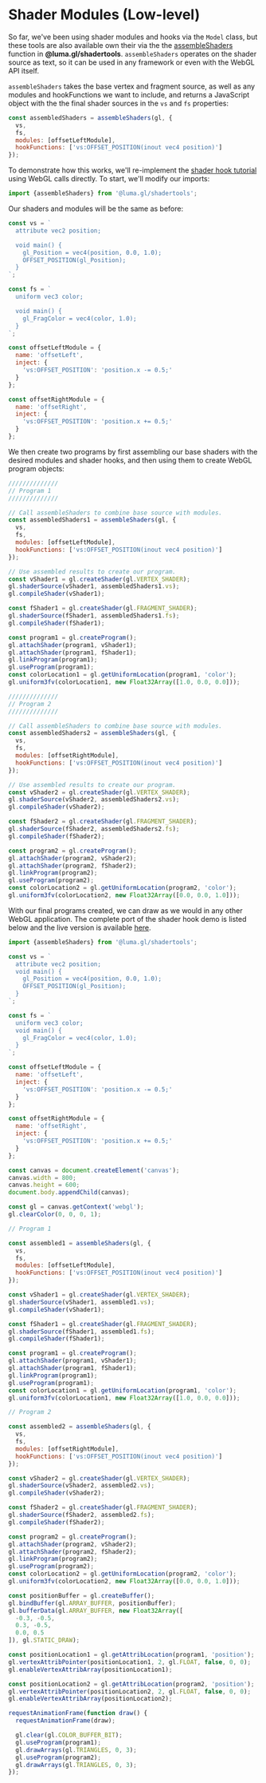 # Shader Modules (Low-level)

So far, we've been using shader modules and hooks via the `Model` class, but these tools are also available own their via the the [assembleShaders](/docs/api-reference/shadertools/assemble-shaders) function in **@luma.gl/shadertools**. `assembleShaders` operates on the shader source as text, so it can be used in any framework or even with the WebGL API itself.

`assembleShaders` takes the base vertex and fragment source, as well as any modules and hookFunctions we want to include, and returns a JavaScript object with the the final shader sources in the `vs` and `fs` properties:

```js
const assembledShaders = assembleShaders(gl, {
  vs,
  fs,
  modules: [offsetLeftModule],
  hookFunctions: ['vs:OFFSET_POSITION(inout vec4 position)']
});
```

To demonstrate how this works, we'll re-implement the [shader hook tutorial](/docs/getting-started/shader-hooks) using WebGL calls directly. To start, we'll modify our imports:

```js
import {assembleShaders} from '@luma.gl/shadertools';
```


Our shaders and modules will be the same as before:

```js
const vs = `
  attribute vec2 position;

  void main() {
    gl_Position = vec4(position, 0.0, 1.0);
    OFFSET_POSITION(gl_Position);
  }
`;

const fs = `
  uniform vec3 color;

  void main() {
    gl_FragColor = vec4(color, 1.0);
  }
`;

const offsetLeftModule = {
  name: 'offsetLeft',
  inject: {
    'vs:OFFSET_POSITION': 'position.x -= 0.5;'
  }
};

const offsetRightModule = {
  name: 'offsetRight',
  inject: {
    'vs:OFFSET_POSITION': 'position.x += 0.5;'
  }
};
```

We then create two programs by first assembling our base shaders with the desired modules and shader hooks, and then using them to create WebGL program objects:
```js
//////////////
// Program 1
//////////////

// Call assembleShaders to combine base source with modules.
const assembledShaders1 = assembleShaders(gl, {
  vs,
  fs,
  modules: [offsetLeftModule],
  hookFunctions: ['vs:OFFSET_POSITION(inout vec4 position)']
});

// Use assembled results to create our program.
const vShader1 = gl.createShader(gl.VERTEX_SHADER);
gl.shaderSource(vShader1, assembledShaders1.vs);
gl.compileShader(vShader1);

const fShader1 = gl.createShader(gl.FRAGMENT_SHADER);
gl.shaderSource(fShader1, assembledShaders1.fs);
gl.compileShader(fShader1);

const program1 = gl.createProgram();
gl.attachShader(program1, vShader1);
gl.attachShader(program1, fShader1);
gl.linkProgram(program1);
gl.useProgram(program1);
const colorLocation1 = gl.getUniformLocation(program1, 'color');
gl.uniform3fv(colorLocation1, new Float32Array([1.0, 0.0, 0.0]));

//////////////
// Program 2
//////////////

// Call assembleShaders to combine base source with modules.
const assembledShaders2 = assembleShaders(gl, {
  vs,
  fs,
  modules: [offsetRightModule],
  hookFunctions: ['vs:OFFSET_POSITION(inout vec4 position)']
});

// Use assembled results to create our program.
const vShader2 = gl.createShader(gl.VERTEX_SHADER);
gl.shaderSource(vShader2, assembledShaders2.vs);
gl.compileShader(vShader2);

const fShader2 = gl.createShader(gl.FRAGMENT_SHADER);
gl.shaderSource(fShader2, assembledShaders2.fs);
gl.compileShader(fShader2);

const program2 = gl.createProgram();
gl.attachShader(program2, vShader2);
gl.attachShader(program2, fShader2);
gl.linkProgram(program2);
gl.useProgram(program2);
const colorLocation2 = gl.getUniformLocation(program2, 'color');
gl.uniform3fv(colorLocation2, new Float32Array([0.0, 0.0, 1.0]));
```

With our final programs created, we can draw as we would in any other WebGL application. The complete port of the shader hook demo is listed below and the live version is available [here](/examples/getting-started/shader-modules-low).


```js
import {assembleShaders} from '@luma.gl/shadertools';

const vs = `
  attribute vec2 position;
  void main() {
    gl_Position = vec4(position, 0.0, 1.0);
    OFFSET_POSITION(gl_Position);
  }
`;

const fs = `
  uniform vec3 color;
  void main() {
    gl_FragColor = vec4(color, 1.0);
  }
`;

const offsetLeftModule = {
  name: 'offsetLeft',
  inject: {
    'vs:OFFSET_POSITION': 'position.x -= 0.5;'
  }
};

const offsetRightModule = {
  name: 'offsetRight',
  inject: {
    'vs:OFFSET_POSITION': 'position.x += 0.5;'
  }
};

const canvas = document.createElement('canvas');
canvas.width = 800;
canvas.height = 600;
document.body.appendChild(canvas);

const gl = canvas.getContext('webgl');
gl.clearColor(0, 0, 0, 1);

// Program 1

const assembled1 = assembleShaders(gl, {
  vs,
  fs,
  modules: [offsetLeftModule],
  hookFunctions: ['vs:OFFSET_POSITION(inout vec4 position)']
});

const vShader1 = gl.createShader(gl.VERTEX_SHADER);
gl.shaderSource(vShader1, assembled1.vs);
gl.compileShader(vShader1);

const fShader1 = gl.createShader(gl.FRAGMENT_SHADER);
gl.shaderSource(fShader1, assembled1.fs);
gl.compileShader(fShader1);

const program1 = gl.createProgram();
gl.attachShader(program1, vShader1);
gl.attachShader(program1, fShader1);
gl.linkProgram(program1);
gl.useProgram(program1);
const colorLocation1 = gl.getUniformLocation(program1, 'color');
gl.uniform3fv(colorLocation1, new Float32Array([1.0, 0.0, 0.0]));

// Program 2

const assembled2 = assembleShaders(gl, {
  vs,
  fs,
  modules: [offsetRightModule],
  hookFunctions: ['vs:OFFSET_POSITION(inout vec4 position)']
});

const vShader2 = gl.createShader(gl.VERTEX_SHADER);
gl.shaderSource(vShader2, assembled2.vs);
gl.compileShader(vShader2);

const fShader2 = gl.createShader(gl.FRAGMENT_SHADER);
gl.shaderSource(fShader2, assembled2.fs);
gl.compileShader(fShader2);

const program2 = gl.createProgram();
gl.attachShader(program2, vShader2);
gl.attachShader(program2, fShader2);
gl.linkProgram(program2);
gl.useProgram(program2);
const colorLocation2 = gl.getUniformLocation(program2, 'color');
gl.uniform3fv(colorLocation2, new Float32Array([0.0, 0.0, 1.0]));

const positionBuffer = gl.createBuffer();
gl.bindBuffer(gl.ARRAY_BUFFER, positionBuffer);
gl.bufferData(gl.ARRAY_BUFFER, new Float32Array([
  -0.3, -0.5,
  0.3, -0.5,
  0.0, 0.5
]), gl.STATIC_DRAW);

const positionLocation1 = gl.getAttribLocation(program1, 'position');
gl.vertexAttribPointer(positionLocation1, 2, gl.FLOAT, false, 0, 0);
gl.enableVertexAttribArray(positionLocation1);

const positionLocation2 = gl.getAttribLocation(program2, 'position');
gl.vertexAttribPointer(positionLocation2, 2, gl.FLOAT, false, 0, 0);
gl.enableVertexAttribArray(positionLocation2);

requestAnimationFrame(function draw() {
  requestAnimationFrame(draw);

  gl.clear(gl.COLOR_BUFFER_BIT);
  gl.useProgram(program1);
  gl.drawArrays(gl.TRIANGLES, 0, 3);
  gl.useProgram(program2);
  gl.drawArrays(gl.TRIANGLES, 0, 3);
});
```
